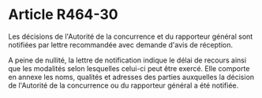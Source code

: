 # Article R464-30

<p>Les décisions de l'Autorité de la concurrence et du rapporteur général sont notifiées par lettre recommandée avec demande d'avis de réception.</p><p>A peine de nullité, la lettre de notification indique le délai de recours ainsi que les modalités selon lesquelles celui-ci peut être exercé. Elle comporte en annexe les noms, qualités et adresses des parties auxquelles la décision de l'Autorité de la concurrence ou du rapporteur général a été notifiée.</p>